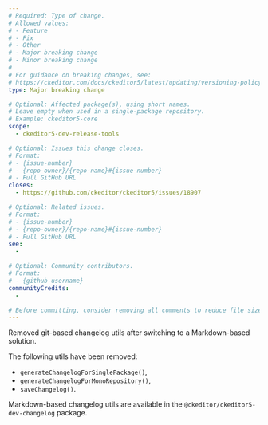 ```yaml
---
# Required: Type of change.
# Allowed values:
# - Feature
# - Fix
# - Other
# - Major breaking change
# - Minor breaking change
#
# For guidance on breaking changes, see:
# https://ckeditor.com/docs/ckeditor5/latest/updating/versioning-policy.html#major-and-minor-breaking-changes
type: Major breaking change

# Optional: Affected package(s), using short names.
# Leave empty when used in a single-package repository.
# Example: ckeditor5-core
scope:
  - ckeditor5-dev-release-tools

# Optional: Issues this change closes.
# Format:
# - {issue-number}
# - {repo-owner}/{repo-name}#{issue-number}
# - Full GitHub URL
closes:
  - https://github.com/ckeditor/ckeditor5/issues/18907

# Optional: Related issues.
# Format:
# - {issue-number}
# - {repo-owner}/{repo-name}#{issue-number}
# - Full GitHub URL
see:
  -

# Optional: Community contributors.
# Format:
# - {github-username}
communityCredits:
  -

# Before committing, consider removing all comments to reduce file size and enhance readability.
---
```


Removed git-based changelog utils after switching to a Markdown-based solution.

The following utils have been removed:

* `generateChangelogForSinglePackage()`,
* `generateChangelogForMonoRepository()`,
* `saveChangelog()`.

Markdown-based changelog utils are available in the `@ckeditor/ckeditor5-dev-changelog` package.
